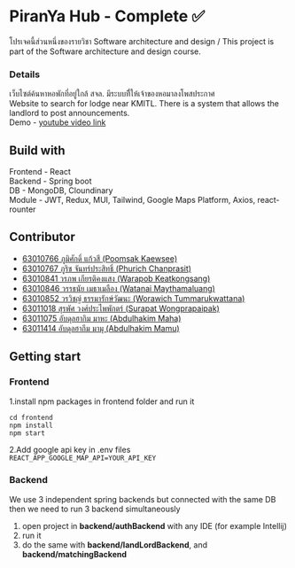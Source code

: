 # PiranYa Hub - Complete ✅

โปรเจคนี้ส่วนหนึ่งของรายวิชา Software architecture and design / This project is part of the Software architecture and design course.

### Details
เว็บไซต์ค้นหาหอพักที่อยู่ใกล้ สจล. มีระบบทีี่ให้เจ้าของหอมาลงโพสประกาศ <br />
Website to search for lodge near KMITL. There is a system that allows the landlord to post announcements. <br />
Demo - [youtube video link](https://youtu.be/aBKQB63tBzE)

## Build with
Frontend - React<br />
Backend - Spring boot<br />
DB - MongoDB, Cloundinary<br />
Module - JWT, Redux, MUI, Tailwind, Google Maps Platform, Axios, react-rounter

## Contributor
- [63010766  ภูมิศักดิ์  แก้วสี (Poomsak Kaewsee)](https://github.com/poomsakk)<br />
- [63010767  ภูริช  จันทร์ประสิทธิ์ (Phurich Chanprasit)](https://github.com/Phurich63010767)<br />
- [63010841  วรภพ  เกียรติคงแสง (Warapob Keatkongsang)](https://github.com/Warapob)<br />
- [63010846  วรรธนัย	 เมธาเมลือง (Watanai Maythamaluang)](https://github.com/Watanai1245)<br />
- [63010852  วรวิชญ์  ธรรมารักษ์วัฒนะ (Worawich Tummarukwattana)](https://github.com/KuR0uSaGi)<br />
- [63011018  สุรพัศ  วงศ์ประไพพักตร์ (Surapat Wongprapaipak)](https://github.com/surapat12)<br />
- [63011075  อับดุลฮากิม  มาหะ (Abdulhakim Maha)](https://github.com/Abdulhakim-Maha)<br />
- [63011414  อับดุลฮากีม  มามุ (Abdulhakim Mamu)](https://github.com/hakimparoo)<br />

## Getting start
### Frontend
1.install npm packages in frontend folder and run it<br />
   ```
   cd frontend
   npm install
   npm start
   ```
2.Add google api key in .env files<br />
```REACT_APP_GOOGLE_MAP_API=YOUR_API_KEY```
### Backend
We use 3 independent spring backends but connected with the same DB then we need to run 3 backend simultaneously
1. open project in **backend/authBackend** with any IDE (for example Intellij)<br />
2. run it<br />
3. do the same with **backend/landLordBackend**, and **backend/matchingBackend**<br />
